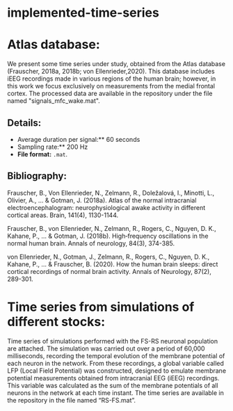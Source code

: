 # implemented-time-series
# Atlas database:

We present some time series under study, obtained from the Atlas database (Frauscher, 2018a, 2018b; von Ellenrieder,2020). This database includes iEEG recordings made in various regions of the human brain; however, in this work we focus exclusively on measurements from the medial frontal cortex. The processed data are available in the repository under the file named "signals_mfc_wake.mat".

## Details:

- Average duration per signal:** 60 seconds
- Sampling rate:** 200 Hz  
- **File format:** `.mat`.  



## Bibliography: 

Frauscher, B., Von Ellenrieder, N., Zelmann, R., Doležalová, I., Minotti, L., Olivier, A., ... & Gotman, J. (2018a). Atlas of the normal intracranial electroencephalogram: neurophysiological awake activity in different cortical areas. Brain, 141(4), 1130-1144.

Frauscher, B., von Ellenrieder, N., Zelmann, R., Rogers, C., Nguyen, D. K., Kahane, P., ... & Gotman, J. (2018b). High‐frequency oscillations in the normal human brain. Annals of neurology, 84(3), 374-385.

von Ellenrieder, N., Gotman, J., Zelmann, R., Rogers, C., Nguyen, D. K., Kahane, P., ... & Frauscher, B. (2020). How the human brain sleeps: direct cortical recordings of normal brain activity. Annals of Neurology, 87(2), 289-301.

# Time series from simulations of different stocks:

Time series of simulations performed with the FS-RS neuronal population are attached. The simulation was carried out over a period of 60,000 milliseconds, recording the temporal evolution of the membrane potential of each neuron in the network. From these recordings, a global variable called LFP (Local Field Potential) was constructed, designed to emulate membrane potential measurements obtained from intracranial EEG (iEEG) recordings. This variable was calculated as the sum of the membrane potentials of all neurons in the network at each time instant. The time series are available in the repository in the file named “RS-FS.mat”.
